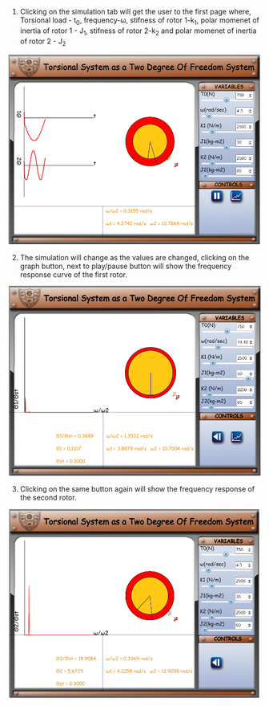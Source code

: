 1. Clicking on the simulation tab will get the user to the first page where, Torsional load - t<sub>0</sub>, frequency-&omega;, stifness of rotor 1-k<sub>1</sub>, polar momenet of inertia of rotor 1 - J<sub>1</sub>, stifness of rotor 2-k<sub>2</sub> and polar momenet of inertia of rotor 2 - J<sub>2</sub>

![Alt text](images/6.png)

2. The simulation will change as the values are changed, clicking on the graph button, next to play/pause button will show the frequency response curve of the first rotor.

![Alt text](images/7.png)

3. Clicking on the same button again will show the frequency response of the second rotor.

![Alt text](images/8.png)
